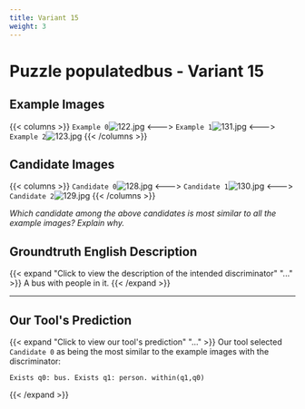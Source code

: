 ```yaml
---
title: Variant 15
weight: 3
---
```


# Puzzle populatedbus - Variant 15

## Example Images
{{< columns >}}
`Example 0`![122.jpg](/natscene_data/images/122.jpg)
<--->
`Example 1`![131.jpg](/natscene_data/images/131.jpg)
<--->
`Example 2`![123.jpg](/natscene_data/images/123.jpg)
{{< /columns >}}

## Candidate Images
{{< columns >}}
`Candidate 0`![128.jpg](/natscene_data/images/128.jpg)
<--->
`Candidate 1`![130.jpg](/natscene_data/images/130.jpg)
<--->
`Candidate 2`![129.jpg](/natscene_data/images/129.jpg)
{{< /columns >}}

*Which candidate among the above candidates is most similar to all the example images? Explain why.*

## Groundtruth English Description

{{< expand "Click to view the description of the intended discriminator" "..." >}}
A bus with people in it.
{{< /expand >}}

---



## Our Tool's Prediction

{{< expand "Click to view our tool's prediction" "..." >}}
Our tool selected `Candidate 0` as being the most similar to the example images with the discriminator:
```plaintext
Exists q0: bus. Exists q1: person. within(q1,q0)
```
{{< /expand >}}

